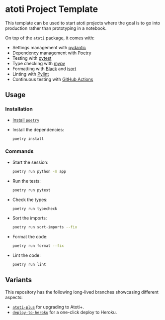 # atoti Project Template

This template can be used to start atoti projects where the goal is to go into production rather than prototyping in a notebook.

On top of the `atoti` package, it comes with:

- Settings management with [pydantic](https://pydantic-docs.helpmanual.io/usage/settings/)
- Dependency management with [Poetry](https://python-poetry.org/)
- Testing with [pytest](https://docs.pytest.org/)
- Type checking with [mypy](http://mypy-lang.org/)
- Formatting with [Black](https://black.readthedocs.io/) and [isort](https://pycqa.github.io/isort/)
- Linting with [Pylint](https://www.pylint.org/)
- Continuous testing with [GitHub Actions](https://github.com/features/actions)

## Usage

### Installation

- [Install `poetry`](https://python-poetry.org/docs/#installation)
- Install the dependencies:

  ```bash
  poetry install
  ```

### Commands

- Start the session:

  ```bash
  poetry run python -m app
  ```

- Run the tests:

  ```bash
  poetry run pytest
  ```

- Check the types:

  ```bash
  poetry run typecheck
  ```

- Sort the imports:

  ```bash
  poetry run sort-imports --fix
  ```

- Format the code:

  ```bash
  poetry run format --fix
  ```

- Lint the code:

  ```bash
  poetry run lint
  ```

## Variants

This repository has the following long-lived branches showcasing different aspects:

- [`atoti-plus`](https://github.com/atoti/project-template/tree/atoti-plus) for upgrading to Atoti+.
- [`deploy-to-heroku`](https://github.com/atoti/project-template/tree/deploy-to-heroku) for a one-click deploy to Heroku.

